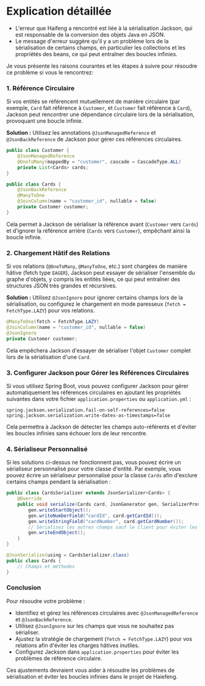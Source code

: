 # Explication détaillée

- L'erreur que Haifeng a rencontré est liée à la sérialisation Jackson, qui est responsable de la conversion des objets Java en JSON. 
- Le message d'erreur suggère qu'il y a un problème lors de la sérialisation de certains champs, en particulier les collections et les propriétés des beans, ce qui peut entraîner des boucles infinies.

Je vous présente les raisons courantes et les étapes à suivre pour résoudre ce problème si vous le rencontrez:

### 1. **Référence Circulaire**
   Si vos entités se référencent mutuellement de manière circulaire (par exemple, `Card` fait référence à `Customer`, et `Customer` fait référence à `Card`), Jackson peut rencontrer une dépendance circulaire lors de la sérialisation, provoquant une boucle infinie.

   **Solution :**
   Utilisez les annotations `@JsonManagedReference` et `@JsonBackReference` de Jackson pour gérer ces références circulaires.

   ```java
   public class Customer {
       @JsonManagedReference
       @OneToMany(mappedBy = "customer", cascade = CascadeType.ALL)
       private List<Cards> cards;
   }

   public class Cards {
       @JsonBackReference
       @ManyToOne
       @JoinColumn(name = "customer_id", nullable = false)
       private Customer customer;
   }
   ```

   Cela permet à Jackson de sérialiser la référence avant (`Customer` vers `Cards`) et d'ignorer la référence arrière (`Cards` vers `Customer`), empêchant ainsi la boucle infinie.

### 2. **Chargement Hâtif des Relations**
   Si vos relations (`@OneToMany`, `@ManyToOne`, etc.) sont chargées de manière hâtive (fetch type `EAGER`), Jackson peut essayer de sérialiser l'ensemble du graphe d'objets, y compris les entités liées, ce qui peut entraîner des structures JSON très grandes et récursives.

   **Solution :**
   Utilisez `@JsonIgnore` pour ignorer certains champs lors de la sérialisation, ou configurez le chargement en mode paresseux (`fetch = FetchType.LAZY`) pour vos relations.

   ```java
   @ManyToOne(fetch = FetchType.LAZY)
   @JoinColumn(name = "customer_id", nullable = false)
   @JsonIgnore
   private Customer customer;
   ```

   Cela empêchera Jackson d'essayer de sérialiser l'objet `Customer` complet lors de la sérialisation d'une `Card`.

### 3. **Configurer Jackson pour Gérer les Références Circulaires**
   Si vous utilisez Spring Boot, vous pouvez configurer Jackson pour gérer automatiquement les références circulaires en ajoutant les propriétés suivantes dans votre fichier `application.properties` ou `application.yml` :

   ```properties
   spring.jackson.serialization.fail-on-self-references=false
   spring.jackson.serialization.write-dates-as-timestamps=false
   ```

   Cela permettra à Jackson de détecter les champs auto-référents et d'éviter les boucles infinies sans échouer lors de leur rencontre.

### 4. **Sérialiseur Personnalisé**
   Si les solutions ci-dessus ne fonctionnent pas, vous pouvez écrire un sérialiseur personnalisé pour votre classe d'entité. Par exemple, vous pouvez écrire un sérialiseur personnalisé pour la classe `Cards` afin d'exclure certains champs pendant la sérialisation :

   ```java
   public class CardsSerializer extends JsonSerializer<Cards> {
       @Override
       public void serialize(Cards card, JsonGenerator gen, SerializerProvider provider) throws IOException {
           gen.writeStartObject();
           gen.writeNumberField("cardId", card.getCardId());
           gen.writeStringField("cardNumber", card.getCardNumber());
           // Sérialisez les autres champs sauf le client pour éviter les références circulaires
           gen.writeEndObject();
       }
   }

   @JsonSerialize(using = CardsSerializer.class)
   public class Cards {
       // Champs et méthodes
   }
   ```

### Conclusion
Pour résoudre votre problème :
- Identifiez et gérez les références circulaires avec `@JsonManagedReference` et `@JsonBackReference`.
- Utilisez `@JsonIgnore` sur les champs que vous ne souhaitez pas sérialiser.
- Ajustez la stratégie de chargement (`fetch = FetchType.LAZY`) pour vos relations afin d'éviter les charges hâtives inutiles.
- Configurez Jackson dans `application.properties` pour éviter les problèmes de référence circulaire.

Ces ajustements devraient vous aider à résoudre les problèmes de sérialisation et éviter les boucles infinies dans le  projet de Haiefeng.
